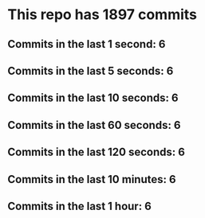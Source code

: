# This repo has 1897 commits

## Commits in the last 1 second: 6
## Commits in the last 5 seconds: 6
## Commits in the last 10 seconds: 6
## Commits in the last 60 seconds: 6
## Commits in the last 120 seconds: 6
## Commits in the last 10 minutes: 6
## Commits in the last 1 hour: 6
